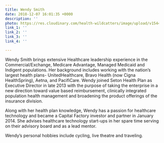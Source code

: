 ```yaml
---
title: Wendy Smith
date: 2018-12-07 16:01:35 +0000
description: ''
photo: https://res.cloudinary.com/health-wildcatters/image/upload/v1544198645/image.png
link_1: ''
link_2: ''
link_3: ''
link_4: ''

---
```

Wendy Smith brings extensive Healthcare leadership experience in the Commercial/Exchange, Medicare Advantage, Managed Medicaid and Indigent populations. Her background includes working with the nation’s largest health plans- UnitedHealthcare, Bravo Health (now Cigna HealthSpring), Aetna, and PacifiCare. Wendy joined Seton Health Plan as Executive Director in late 2013 with the purpose of taking the enterprise in a new direction toward value based reimbursement, clinically integrated population health management and broadening the product offerings of the insurance division.

Along with her health plan knowledge, Wendy has a passion for healthcare technology and became a Capital Factory investor and partner in January 2014. She advises healthcare technology start-ups in her spare time serving on their advisory board and as a lead mentor.

Wendy’s personal hobbies include cycling, live theatre and traveling.